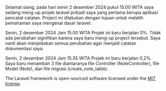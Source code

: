 Selamat siang, pada hari senin 2 desember 2024 pukul 15.00 WITA saya sedang meng-up projek laravel pribadi saya yang pertama berupa aplikasi pencatat catatan.
Project ini dilakukan dengan tujuan untuk melatih pemahaman saya mengenai dasar laravel.

Senin, 2 desember 2024 Jam 15.00 WITA
Projek ini baru berjalan 0%. Tidak ada perubahan signifikan karena saya baru meng-up project tersebut. Saya nanti akan menjelaskan semua perubahan agar menjadi catatan dokumentasi saya.

Senin, 2 desember 2024 Jam 15.35 WITA
Projek ini baru berjalan 0,2%. Saya baru menambah 3 file diantaranya file Controller (NoteController), file Model (Note), dan file migrasi (create_note_table).

The Laravel framework is open-sourced software licensed under the [MIT license](https://opensource.org/licenses/MIT).
